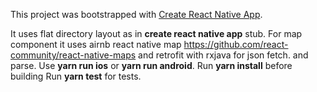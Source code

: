 This project was bootstrapped with [Create React Native App](https://github.com/react-community/create-react-native-app).

It uses flat directory layout as in **create react native app** stub. For map component it uses airnb 
react native map https://github.com/react-community/react-native-maps   and retrofit with 
rxjava  for json fetch.
and parse.
Use **yarn run ios**  or **yarn run android**. 
Run **yarn install** before building
Run **yarn test** for tests.